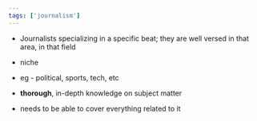 ```yaml
---
tags: ['journalism']
---
```


- Journalists specializing in a specific beat; they are well versed in that area, in that field
- niche
- eg - political, sports, tech, etc

- **thorough**, in-depth knowledge on subject matter
- needs to be able to cover everything related to it
